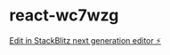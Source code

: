 # react-wc7wzg

[Edit in StackBlitz next generation editor ⚡️](https://stackblitz.com/~/github.com/adi0511/react-wc7wzg)